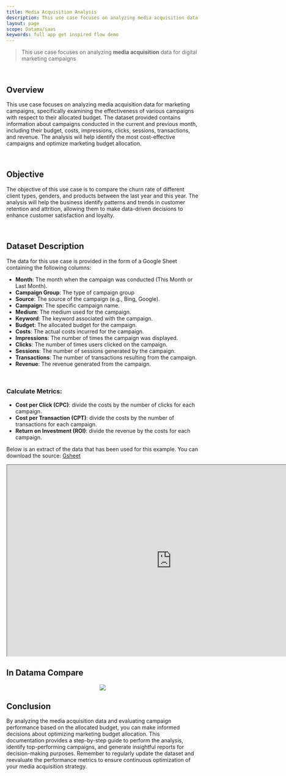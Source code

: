 ```yaml
---
title: Media Acquisition Analysis
description: This use case focuses on analyzing media acquisition data for digital marketing campaigns
layout: page
scope: Datama/saas
keywords: full app get inspired flow demo 
---
```

> This use case focuses on analyzing **media acquisition** data for digital marketing campaigns

<br>

## Overview

This use case focuses on analyzing media acquisition data for marketing campaigns, specifically examining the effectiveness of various campaigns with respect to their allocated budget. The dataset provided contains information about campaigns conducted in the current and previous month, including their budget, costs, impressions, clicks, sessions, transactions, and revenue. The analysis will help identify the most cost-effective campaigns and optimize marketing budget allocation.


<br>

## Objective

The objective of this use case is to compare the churn rate of different client types, genders, and products between the last year and this year. The analysis will help the business identify patterns and trends in customer retention and attrition, allowing them to make data-driven decisions to enhance customer satisfaction and loyalty.

<br>

## Dataset Description

The data for this use case is provided in the form of a Google Sheet containing the following columns:

- **Month**: The month when the campaign was conducted (This Month or Last Month).
- **Campaign Group**: The type of campaign group
- **Source**: The source of the campaign (e.g., Bing, Google).
- **Campaign**: The specific campaign name.
- **Medium**: The medium used for the campaign.
- **Keyword**: The keyword associated with the campaign.
- **Budget**: The allocated budget for the campaign.
- **Costs**: The actual costs incurred for the campaign.
- **Impressions**: The number of times the campaign was displayed.
- **Clicks**: The number of times users clicked on the campaign.
- **Sessions**: The number of sessions generated by the campaign.
- **Transactions**: The number of transactions resulting from the campaign.
- **Revenue**: The revenue generated from the campaign.

<br>

### Calculate Metrics:

- **Cost per Click (CPC)**: divide the costs by the number of clicks for each campaign.
- **Cost per Transaction (CPT)**: divide the costs by the number of transactions for each campaign.
- **Return on Investment (ROI)**: divide the revenue by the costs for each campaign.


Below is an extract of the data that has been used for this example. You can download the source: [Gsheet](https://docs.google.com/spreadsheets/d/1bNEeqm5CfpPmYPr_t4ff1xcJkSBKoVvwJd4vKB0sDzs/edit#gid=641943488)

<iframe src="https://docs.google.com/spreadsheets/d/e/2PACX-1vTXYphkUS8WX6Wa4GZp5LBisnEOoqdLyp9darrXuIJPqmsnv_f8Tvhq_0sNX7L2uVfIaJjonTP2j8Fm/pubhtml?gid=641943488&amp;single=true&amp;widget=true&amp;headers=false" width="860" height="500"></iframe>

## In Datama Compare

<center><img src="{{site.url}}/{{site.baseurl}}/core_app/new/interface/homepage/get_inspired/images/Example_mediaAcquisition.jpg "/></center>


## Conclusion 

By analyzing the media acquisition data and evaluating campaign performance based on the allocated budget, you can make informed decisions about optimizing marketing budget allocation. This documentation provides a step-by-step guide to perform the analysis, identify top-performing campaigns, and generate insightful reports for decision-making purposes. Remember to regularly update the dataset and reevaluate the performance metrics to ensure continuous optimization of your media acquisition strategy.